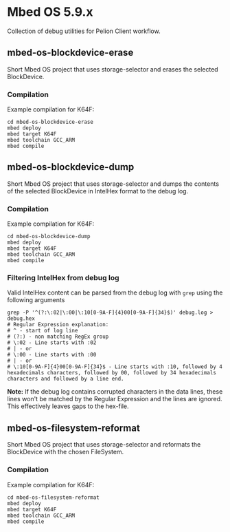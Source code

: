 # Mbed OS 5.9.x

Collection of debug utilities for Pelion Client workflow.

## mbed-os-blockdevice-erase

Short Mbed OS project that uses storage-selector and erases the selected BlockDevice.

### Compilation

Example compilation for K64F:

    cd mbed-os-blockdevice-erase
    mbed deploy
    mbed target K64F
    mbed toolchain GCC_ARM
    mbed compile

## mbed-os-blockdevice-dump

Short Mbed OS project that uses storage-selector and dumps the contents of the selected BlockDevice in IntelHex format to the debug log.

### Compilation

Example compilation for K64F:

    cd mbed-os-blockdevice-dump
    mbed deploy
    mbed target K64F
    mbed toolchain GCC_ARM
    mbed compile

### Filtering IntelHex from debug log

Valid IntelHex content can be parsed from the debug log with `grep` using the following arguments

    grep -P '^(?:\:02|\:00|\:10[0-9A-F]{4}00[0-9A-F]{34}$)' debug.log > debug.hex
    # Regular Expression explanation:
    # ^ - start of log line
    # (?:) - non matching RegEx group
    # \:02 - Line starts with :02
    # | - or
    # \:00 - Line starts with :00
    # | - or
    # \:10[0-9A-F]{4}00[0-9A-F]{34}$ - Line starts with :10, followed by 4 hexadecimals characters, followed by 00, followed by 34 hexadecimals characters and followed by a line end.

**Note:** If the debug log contains corrupted characters in the data lines, these lines won't be matched by the Regular Expression and the lines are ignored. This effectively leaves gaps to the hex-file.

## mbed-os-filesystem-reformat

Short Mbed OS project that uses storage-selector and reformats the BlockDevice with the chosen FileSystem.

### Compilation

Example compilation for K64F:

    cd mbed-os-filesystem-reformat
    mbed deploy
    mbed target K64F
    mbed toolchain GCC_ARM
    mbed compile
